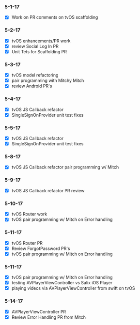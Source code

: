 ### 5-1-17
 - [x] Work on PR comments on tvOS scaffolding
  
### 5-2-17
 - [x] tvOS enhancements/PR work
 - [x] review Social Log In PR
 - [x] Unit Tets for Scaffolding PR
 
### 5-3-17
 - [x] tvOS model refactoring
 - [x] pair programming with Mitchy Mitch
 - [x] review Android PR's
 
### 5-4-17
 - [x] tvOS JS Callback refactor
 - [x] SingleSignOnProvider unit test fixes
 
### 5-5-17
 - [x] tvOS JS Callback refactor
 - [x] SingleSignOnProvider unit test fixes 
 
### 5-8-17
 - [x] tvOS JS Callback refactor pair programming w/ Mitch
 
### 5-9-17
 - [x] tvOS JS Callback refactor PR review
 
### 5-10-17
 - [x] tvOS Router work
 - [x] tvOS pair programming w/ Mitch on Error handling
 
### 5-11-17
 - [x] tvOS Router PR
 - [x] Review ForgotPassword PR's
 - [x] tvOS pair programming w/ Mitch on Error handling

### 5-11-17
 - [x] tvOS pair programming w/ Mitch on Error handling
 - [x] testing AVPlayerViewController vs Salix iOS Player
 - [x] playing videos via AVPlayerViewController from swift on tvOS
 
### 5-14-17
- [x] AVPlayerViewController PR
- [x] Review Error Handling PR from Mitch
